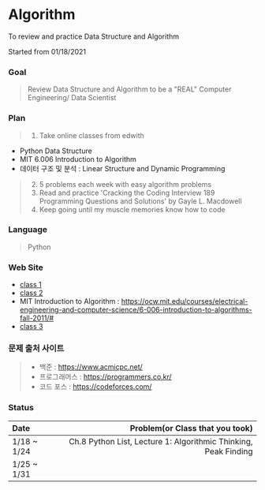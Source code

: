 # Algorithm

To review and practice Data Structure and Algorithm

Started from 01/18/2021

### Goal
> Review Data Structure and Algorithm to be a "REAL" Computer Engineering/ Data Scientist

### Plan
> 1. Take online classes from edwith
  - Python Data Structure
  - MIT 6.006 Introduction to Algorithm
  - 데이터 구조 및 분석 : Linear Structure and Dynamic Programming
> 2. 5 problems each week with easy algorithm problems 
> 3. Read and practice 'Cracking the Coding Interview 189 Programming Questions and Solutions' by Gayle L. Macdowell
> 4. Keep going until my muscle memories know how to code

### Language
> Python

### Web Site
+ [class 1](https://www.edwith.org/introalgorithm)
+ [class 2](https://www.edwith.org/python-data)
+ MIT Introduction to Algorithm : https://ocw.mit.edu/courses/electrical-engineering-and-computer-science/6-006-introduction-to-algorithms-fall-2011/#
+ [class 3](https://www.edwith.org/datastructure-2019s#)

### 문제 출처 사이트
> + 백준 : https://www.acmicpc.net/
> + 프로그래머스 : https://programmers.co.kr/
> + 코드 포스 : https://codeforces.com/

### Status
 | Date | Problem(or Class that you took) |
 |:--------|-------:|
 | 1/18 ~ 1/24 |  Ch.8 Python List, Lecture 1: Algorithmic Thinking, Peak Finding  |
 | 1/25 ~ 1/31 |    |
